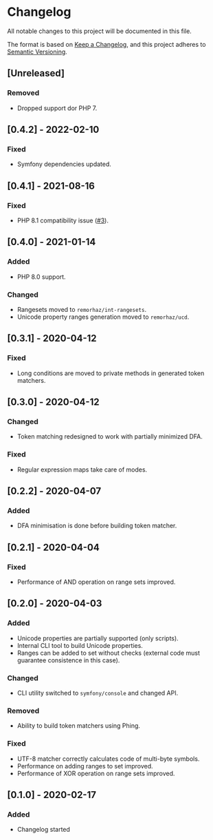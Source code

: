 # Changelog
All notable changes to this project will be documented in this file.

The format is based on [Keep a Changelog](https://keepachangelog.com/en/1.0.0/),
and this project adheres to [Semantic Versioning](https://semver.org/spec/v2.0.0.html).

## [Unreleased]
### Removed
- Dropped support dor PHP 7.

## [0.4.2] - 2022-02-10
### Fixed
- Symfony dependencies updated.

## [0.4.1] - 2021-08-16
### Fixed
- PHP 8.1 compatibility issue ([#3](./issues/3)).

## [0.4.0] - 2021-01-14
### Added
- PHP 8.0 support.
### Changed
- Rangesets moved to `remorhaz/int-rangesets`.
- Unicode property ranges generation moved to `remorhaz/ucd`.

## [0.3.1] - 2020-04-12
### Fixed
- Long conditions are moved to private methods in generated token matchers.

## [0.3.0] - 2020-04-12
### Changed
- Token matching redesigned to work with partially minimized DFA.
### Fixed
- Regular expression maps take care of modes.

## [0.2.2] - 2020-04-07
### Added
- DFA minimisation is done before building token matcher.

## [0.2.1] - 2020-04-04
### Fixed
- Performance of AND operation on range sets improved.

## [0.2.0] - 2020-04-03
### Added
- Unicode properties are partially supported (only scripts).
- Internal CLI tool to build Unicode properties.
- Ranges can be added to set without checks (external code must guarantee consistence in this case).
### Changed
- CLI utility switched to `symfony/console` and changed API.
### Removed
- Ability to build token matchers using Phing.
### Fixed
- UTF-8 matcher correctly calculates code of multi-byte symbols.
- Performance on adding ranges to set improved.
- Performance of XOR operation on range sets improved.

## [0.1.0] - 2020-02-17
### Added
- Changelog started
